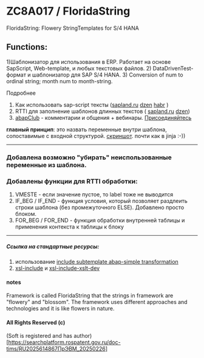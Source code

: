# ZC8A017 / FloridaString
FloridaString: Flowery StringTemplates for S/4 HANA

## Functions:
1)Шаблонизатор для использования в ERP. Работает на основе SapScript, Web-template, и любых текстовых файлов.
2) DataDrivenTest-формат и шаблонизатор для SAP S/4 HANA.
3) Conversion of num to ordinal string; month num to month-string.

Подробнее
1) Как использовать sap-script тексты ([sapland.ru](https://sappro.sapland.ru/publications/vlozhennie-texti-kak-vozmozhnosti-dlya-kompozitsii-razdeleniya-na-chasti-v-dlinn.html) [dzen](https://dzen.ru/a/ZtsCgjkvRgtUwfHz) [habr](https://habr.com/ru/articles/841422/) )
2) RTTI для заполнение шаблонов длинных текстов ( [sapland.ru](https://sappro.sapland.ru/author-column/21773) [dzen](https://dzen.ru/a/Z27d3qZuuGeS9WFv))
3) [abapClub](https://t.me/ABAPclub) - комментарии и общения + вебинары. [Присоединяйтесь](https://t.me/ABAPclub)

**главный принцип**: это назвать переменные внутри шаблона, сопоставимые с входной структурой. [скриншот](https://github.com/OlegBash599/ZC8A017/blob/main/pict_rtti_sapscript.png). почти как в jinja :-))

------------------
### Добавлена возможно "убирать" неиспользованные переменные из шаблона.
### Добавлены функции для RTTI обработки:
1) VMESTE - если значение пустое, то label тоже не выводится
2) IF_BEG / IF_END - функция условия, который позволяет раздлеить строки шаблона (без промежуточного ELSE). Добавлено просто блоком.
3) FOR_BEG / FOR_END - функция обработки внутренней таблицы и применения контекста к таблицы к блоку
--------------

##### Ссылка на стандартные ресурсы:
1) использование [include subtemplate abap-simple transformation](https://help.sap.com/doc/abapdocu_752_index_htm/7.52/en-US/abenst_tt_include.htm)
2) [xsl-include](https://developer.mozilla.org/en-US/docs/Web/XSLT/Element/include) и [xsl-include-xslt-dev](https://xsltdev.ru/xslt/xsl-include/)

#### notes
Framework is called FloridaString that the strings in framework are "flowery" and "blossom". The framework uses different approaches and technologies and it is like flowers in nature.

#### All Rights Reserved (c)
(Soft is registered and has author)[https://searchplatform.rospatent.gov.ru/doc-tims/RU2025614867ПрЭВМ_20250226]
